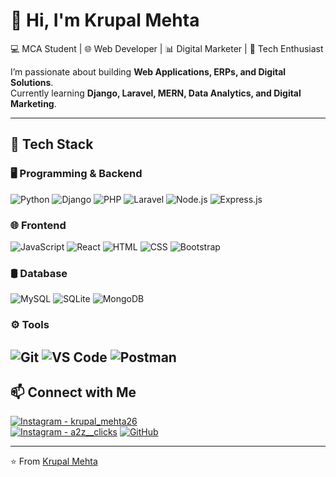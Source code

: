 # 👋 Hi, I'm Krupal Mehta  

💻 MCA Student | 🌐 Web Developer | 📊 Digital Marketer | 🚀 Tech Enthusiast  

I’m passionate about building **Web Applications, ERPs, and Digital Solutions**.  
Currently learning **Django, Laravel, MERN, Data Analytics, and Digital Marketing**.  

---

## 🚀 Tech Stack  

### 🖥️ Programming & Backend  
![Python](https://img.shields.io/badge/Python-3776AB?style=for-the-badge&logo=python&logoColor=white)
![Django](https://img.shields.io/badge/Django-092E20?style=for-the-badge&logo=django&logoColor=white)
![PHP](https://img.shields.io/badge/PHP-777BB4?style=for-the-badge&logo=php&logoColor=white)
![Laravel](https://img.shields.io/badge/Laravel-FF2D20?style=for-the-badge&logo=laravel&logoColor=white)
![Node.js](https://img.shields.io/badge/Node.js-339933?style=for-the-badge&logo=node.js&logoColor=white)
![Express.js](https://img.shields.io/badge/Express.js-000000?style=for-the-badge&logo=express&logoColor=white)

### 🌐 Frontend  
![JavaScript](https://img.shields.io/badge/JavaScript-F7DF1E?style=for-the-badge&logo=javascript&logoColor=black)
![React](https://img.shields.io/badge/React-61DAFB?style=for-the-badge&logo=react&logoColor=black)
![HTML](https://img.shields.io/badge/HTML5-E34F26?style=for-the-badge&logo=html5&logoColor=white)
![CSS](https://img.shields.io/badge/CSS3-1572B6?style=for-the-badge&logo=css3&logoColor=white)
![Bootstrap](https://img.shields.io/badge/Bootstrap-563D7C?style=for-the-badge&logo=bootstrap&logoColor=white)

### 🛢️ Database  
![MySQL](https://img.shields.io/badge/MySQL-005C84?style=for-the-badge&logo=mysql&logoColor=white)
![SQLite](https://img.shields.io/badge/SQLite-07405E?style=for-the-badge&logo=sqlite&logoColor=white)
![MongoDB](https://img.shields.io/badge/MongoDB-47A248?style=for-the-badge&logo=mongodb&logoColor=white)

### ⚙️ Tools  
![Git](https://img.shields.io/badge/Git-F05032?style=for-the-badge&logo=git&logoColor=white)
![VS Code](https://img.shields.io/badge/VS%20Code-0078d7?style=for-the-badge&logo=visual-studio-code&logoColor=white)
![Postman](https://img.shields.io/badge/Postman-FF6C37?style=for-the-badge&logo=postman&logoColor=white)
---

## 📫 Connect with Me  
 
[![Instagram - krupal_mehta26](https://img.shields.io/badge/Instagram%20@krupal__mehta26-E4405F?style=for-the-badge&logo=instagram&logoColor=white)](https://instagram.com/krupal_mehta26)  
[![Instagram - a2z__clicks](https://img.shields.io/badge/Instagram%20@a2z__clicks-E4405F?style=for-the-badge&logo=instagram&logoColor=white)](https://instagram.com/a2z__clicks)
[![GitHub](https://img.shields.io/badge/GitHub-181717?style=for-the-badge&logo=github&logoColor=white)](https://github.com/krupalmehta)  

---
⭐️ From [Krupal Mehta](https://github.com/krupalmehta)  
